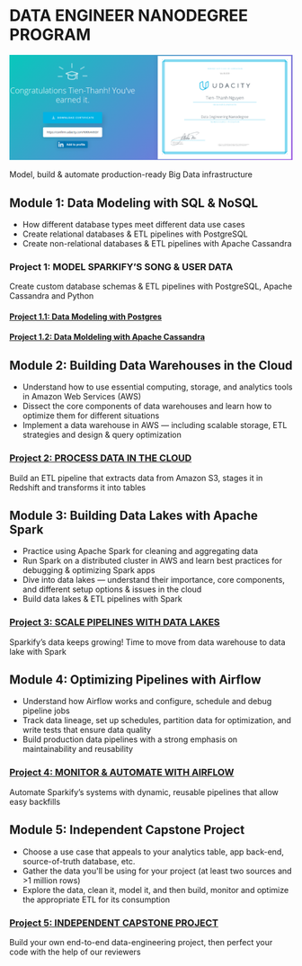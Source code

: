 # DATA ENGINEER NANODEGREE PROGRAM

<a href="https://graduation.udacity.com/confirm/WKNAV6GY">![DEND](certificate.png)</a>

Model, build & automate production-ready Big Data infrastructure

## Module 1: Data Modeling with SQL & NoSQL

- How different database types meet different data use cases
- Create relational databases & ETL pipelines with PostgreSQL
- Create non-relational databases & ETL pipelines with Apache Cassandra

### Project 1: MODEL SPARKIFY’S SONG & USER DATA

Create custom database schemas & ETL pipelines with PostgreSQL, Apache Cassandra and Python

#### [Project 1.1: Data Modeling with Postgres](https://github.com/t-thanh/data-engineer-nd/tree/master/Project1.1_Data_Modeling_With_Postgres)

#### [Project 1.2: Data Moldeling with Apache Cassandra](https://github.com/t-thanh/data-engineer-nd/tree/master/Project1.2_Data_Modeling_with_Apache_Cassandra)

## Module 2: Building Data Warehouses in the Cloud

- Understand how to use essential computing, storage, and analytics tools in Amazon Web Services (AWS)
- Dissect the core components of data warehouses and learn how to optimize them for different situations
- Implement a data warehouse in AWS — including scalable storage, ETL strategies and design & query optimization

### [Project 2: PROCESS DATA IN THE CLOUD](https://github.com/t-thanh/data-engineer-nd/tree/master/Project2_Data_warehouse)

Build an ETL pipeline that extracts data from Amazon S3, stages it in Redshift and transforms it into tables

## Module 3: Building Data Lakes with Apache Spark

- Practice using Apache Spark for cleaning and aggregating data
- Run Spark on a distributed cluster in AWS and learn best practices for debugging & optimizing Spark apps
- Dive into data lakes — understand their importance, core components, and different setup options & issues in the cloud
- Build data lakes & ETL pipelines with Spark

### [Project 3: SCALE PIPELINES WITH DATA LAKES](https://github.com/t-thanh/data-engineer-nd/tree/master/Project3_Data_Lake)

Sparkify’s data keeps growing! Time to move from data warehouse to data lake with Spark

## Module 4: Optimizing Pipelines with Airflow

- Understand how Airflow works and configure, schedule and debug pipeline jobs
- Track data lineage, set up schedules, partition data for optimization, and write tests that ensure data quality
- Build production data pipelines with a strong emphasis on maintainability and reusability

### [Project 4: MONITOR & AUTOMATE WITH AIRFLOW](https://github.com/t-thanh/data-engineer-nd/tree/master/Project4_Data_Pipelines)

Automate Sparkify’s systems with dynamic, reusable pipelines that allow easy backfills

## Module 5: Independent Capstone Project

- Choose a use case that appeals to your analytics table, app back-end, source-of-truth database, etc.
- Gather the data you'll be using for your project (at least two sources and >1 million rows)
- Explore the data, clean it, model it, and then build, monitor and optimize the appropriate ETL for its consumption

### [Project 5: INDEPENDENT CAPSTONE PROJECT](https://github.com/t-thanh/data-engineer-nd/tree/master/Project5_Capstone)

Build your own end-to-end data-engineering project, then perfect your code with the help of our reviewers
